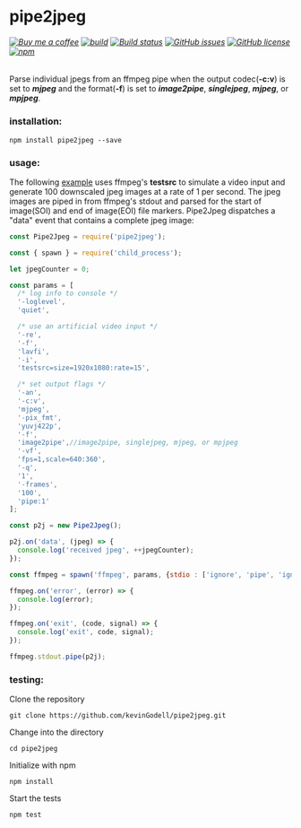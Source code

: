 # pipe2jpeg
###### [![Buy me a coffee](https://img.shields.io/badge/-buy%20me%20a%20coffee-red?logo=buy%20me%20a%20coffee)](https://buymeacoffee.com/kevinGodell) [![build](https://github.com/kevinGodell/pipe2jpeg/actions/workflows/node.js.yml/badge.svg)](https://github.com/kevinGodell/pipe2jpeg/actions/workflows/node.js.yml) [![Build status](https://ci.appveyor.com/api/projects/status/jbqs74nnvc1x7v9u/branch/master?svg=true)](https://ci.appveyor.com/project/kevinGodell/pipe2jpeg/branch/master) [![GitHub issues](https://img.shields.io/github/issues/kevinGodell/pipe2jpeg.svg)](https://github.com/kevinGodell/pipe2jpeg/issues) [![GitHub license](https://img.shields.io/badge/license-MIT-blue.svg)](https://raw.githubusercontent.com/kevinGodell/pipe2jpeg/master/LICENSE)  [![npm](https://img.shields.io/npm/dt/pipe2jpeg.svg?style=flat-square)](https://www.npmjs.com/package/pipe2jpeg)
Parse individual jpegs from an ffmpeg pipe when the output codec(**-c:v**) is set to ***mjpeg*** and the format(**-f**) is set to ***image2pipe***, ***singlejpeg***, ***mjpeg***, or ***mpjpeg***.
### installation:
```
npm install pipe2jpeg --save
```
### usage:
The following [example](https://github.com/kevinGodell/pipe2jpeg/blob/master/examples/example.js) uses ffmpeg's **testsrc** to simulate a video input and generate 100 downscaled jpeg images at a rate of 1 per second. The jpeg images are piped in from ffmpeg's stdout and parsed for the start of image(SOI) and end of image(EOI) file markers. Pipe2Jpeg dispatches a "data" event that contains a complete jpeg image:
```javascript
const Pipe2Jpeg = require('pipe2jpeg');

const { spawn } = require('child_process');

let jpegCounter = 0;

const params = [
  /* log info to console */
  '-loglevel',
  'quiet',

  /* use an artificial video input */
  '-re',
  '-f',
  'lavfi',
  '-i',
  'testsrc=size=1920x1080:rate=15',

  /* set output flags */
  '-an',
  '-c:v',
  'mjpeg',
  '-pix_fmt',
  'yuvj422p',
  '-f',
  'image2pipe',//image2pipe, singlejpeg, mjpeg, or mpjpeg
  '-vf',
  'fps=1,scale=640:360',
  '-q',
  '1',
  '-frames',
  '100',
  'pipe:1'
];

const p2j = new Pipe2Jpeg();

p2j.on('data', (jpeg) => {
  console.log('received jpeg', ++jpegCounter);
});

const ffmpeg = spawn('ffmpeg', params, {stdio : ['ignore', 'pipe', 'ignore']});

ffmpeg.on('error', (error) => {
  console.log(error);
});

ffmpeg.on('exit', (code, signal) => {
  console.log('exit', code, signal);
});

ffmpeg.stdout.pipe(p2j);
```
### testing:
Clone the repository
```
git clone https://github.com/kevinGodell/pipe2jpeg.git
```
Change into the directory
```
cd pipe2jpeg
```
Initialize with npm
```
npm install
```
Start the tests
```
npm test
```
